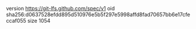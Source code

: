 version https://git-lfs.github.com/spec/v1
oid sha256:d0637528efdd895d510976e5b5f297e5998affd8fad70657bb6e17cfeccaf055
size 1054
